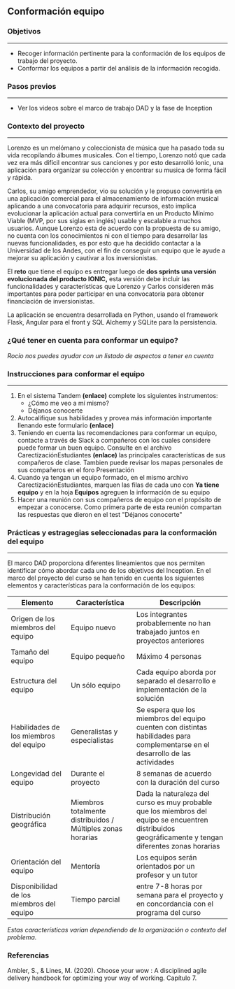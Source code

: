 ## Conformación equipo

### Objetivos
---

* Recoger información pertinente para la conformación de los equipos de trabajo del proyecto.
* Conformar los equipos a partir del análisis de la información recogida.

### Pasos previos
---
* Ver los videos sobre el marco de trabajo DAD y la fase de Inception

### Contexto del proyecto
---
Lorenzo es un melómano y coleccionista de música que ha pasado toda su vida recopilando álbumes musicales. Con el tiempo, Lorenzo notó que cada vez era más difícil encontrar sus canciones y por esto desarrolló Ionic, una aplicación para organizar su colección y encontrar su musica de forma fácil y rápida.

Carlos, su amigo emprendedor, vio su solución y le propuso convertirla en una aplicación comercial para el almacenamiento de información musical aplicando a una convocatoria para adquirir recursos, esto implica evolucionar la aplicación actual para convertirla en un Producto Mínimo Viable (MVP, por sus siglas en inglés) usable y escalable a muchos usuarios. Aunque Lorenzo esta de acuerdo con la propuesta de su amigo, no cuenta con los conocimientos ni con el tiempo para desarrollar las nuevas funcionalidades, es por esto que ha decidido contactar a la Universidad de los Andes, con el fin de conseguir un equipo que le ayude a mejorar su aplicación y cautivar a los inversionistas.

El **reto** que tiene el equipo es entregar luego de **dos sprints una versión evolucionada del producto IONIC,** esta versión debe incluir las funcionalidades y características que Lorenzo y Carlos consideren más importantes para poder participar en una convocatoria para obtener financiación de inversionistas.

La aplicación se encuentra desarrollada en Python, usando el framework Flask, Angular para el front y SQL Alchemy y SQLite para la persistencia.

### ¿Qué tener en cuenta para conformar un equipo?
*Rocio nos puedes ayudar con un listado de aspectos a tener en cuenta*

### Instrucciones para conformar el equipo
---
1. En el sistema Tandem **(enlace)** complete los siguientes instrumentos:
    * ¿Cómo me veo a mí mismo?
    * Déjanos conocerte
2. Autocalifique sus habilidades y provea más información importante llenando este formulario **(enlace)**
3. Teniendo en cuenta las recomendaciones para conformar un equipo, contacte a través de Slack a compañeros con los cuales considere puede formar un buen equipo. Consulte en el archivo CarectizaciónEstudiantes **(enlace)** las principales características de sus compañeros de clase. Tambien puede revisar los mapas personales de sus compañeros en el foro Presentación
4. Cuando ya tengan un equipo formado, en el mismo archivo CarectizaciónEstudiantes, marquen las filas de cada uno con **Ya tiene equipo** y en la hoja **Equipos** agreguen la información de su equipo
5. Hacer una reunión con sus compañeros de equipo con el propósito de empezar a conocerse. Como primera parte de esta reunión compartan las respuestas que dieron en el test "Déjanos conocerte"

### Prácticas y estragegias seleccionadas para la conformación del equipo
---

El marco DAD proporciona diferentes lineamientos que nos permiten identificar cómo abordar cada uno de los objetivos del Inception. En el marco del proyecto del curso se han tenido en cuenta los siguientes elementos y características para la conformación de los equipos:

| Elemento                                  | Característica                                             | Descripción                                                                                                                                            |
|-------------------------------------------|------------------------------------------------------------|--------------------------------------------------------------------------------------------------------------------------------------------------------|
| Origen de los miembros del equipo         | Equipo nuevo                                               | Los integrantes probablemente no han trabajado juntos en proyectos anteriores                                                                          |
| Tamaño del equipo                         | Equipo pequeño                                             | Máximo 4 personas                                                                                                                                      |
| Estructura del equipo                     | Un sólo equipo                                             | Cada equipo aborda por separado el desarrollo e implementación de la solución                                                                          |
| Habilidades de los miembros del equipo    | Generalistas y especialistas                               | Se espera que los miembros del equipo cuenten con distintas habilidades para complementarse en el desarrollo de las actividades                                                          |
| Longevidad del equipo                     | Durante el proyecto                                        | 8 semanas de acuerdo con la duración del curso                                                                                                         |
| Distribución geográfica                   | Miembros totalmente distribuidos / Múltiples zonas horarias | Dada la naturaleza del curso es muy probable que los miembros del equipo se encuentren distribuidos geográficamente y tengan diferentes zonas horarias |
| Orientación del equipo                    | Mentoría                                                   | Los equipos serán orientados por un profesor y un tutor                                                                                                |
| Disponibilidad de los miembros del equipo | Tiempo parcial                                             | entre 7-8 horas por semana para el proyecto y en concordancia con el programa del curso  |

*Estas características varían dependiendo de la organización o contexto del problema.*

### Referencias

Ambler, S., & Lines, M. (2020). Choose your wow : A disciplined agile delivery handbook for optimizing your way of working. Capítulo 7.
